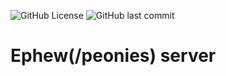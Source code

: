 ![GitHub License](https://img.shields.io/github/license/strawmelonjuice/EphewInstanceRust)
![GitHub last commit](https://img.shields.io/github/last-commit/strawmelonjuice/EphewInstanceRust?style=flat-square)

# Ephew(/peonies) server

